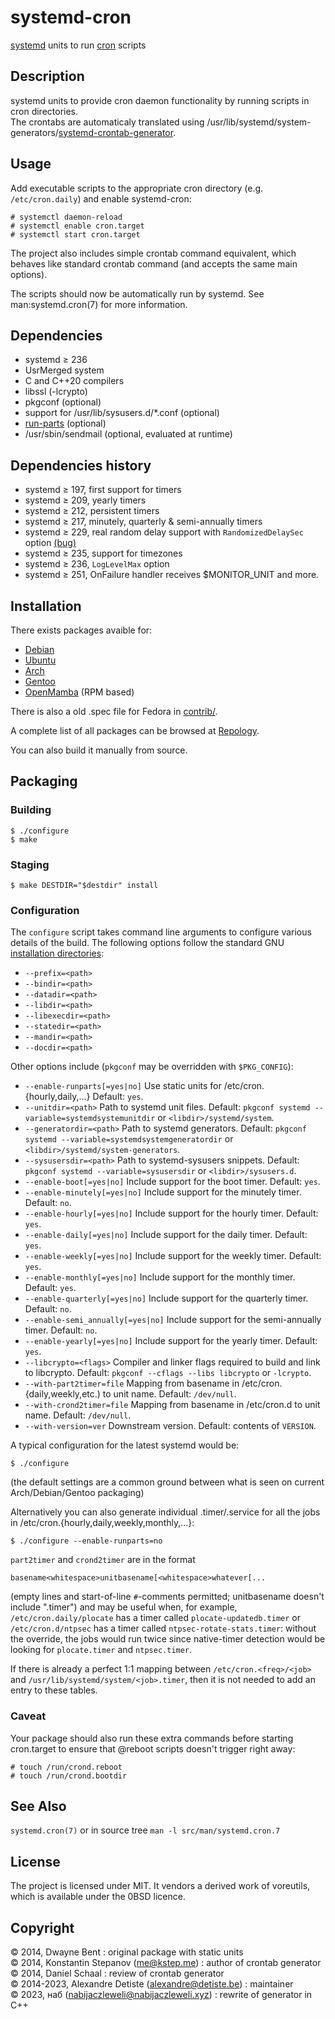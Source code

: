 systemd-cron
================
[systemd][1] units to run [cron][2] scripts

Description
---------------
systemd units to provide cron daemon functionality by running scripts in cron directories.  
The crontabs are automaticaly translated using /usr/lib/systemd/system-generators/[systemd-crontab-generator][6].

Usage
---------
Add executable scripts to the appropriate cron directory (e.g. `/etc/cron.daily`) and enable systemd-cron:

    # systemctl daemon-reload
    # systemctl enable cron.target
    # systemctl start cron.target

The project also includes simple crontab command equivalent, which behaves like standard crontab command (and accepts the same main options).

The scripts should now be automatically run by systemd. See man:systemd.cron(7) for more information.

Dependencies
----------------
* systemd ≥ 236
* UsrMerged system
* C and C++20 compilers
* libssl (-lcrypto)
* pkgconf (optional)
* support for /usr/lib/sysusers.d/*.conf (optional)
* [run-parts][3] (optional)
* /usr/sbin/sendmail (optional, evaluated at runtime)

Dependencies history
------------------------
* systemd ≥ 197, first support for timers
* systemd ≥ 209, yearly timers
* systemd ≥ 212, persistent timers
* systemd ≥ 217, minutely, quarterly & semi-annually timers
* systemd ≥ 229, real random delay support with `RandomizedDelaySec` option [(bug)][90]
* systemd ≥ 235, support for timezones
* systemd ≥ 236, `LogLevelMax` option
* systemd ≥ 251, OnFailure handler receives $MONITOR_UNIT and more.

Installation
----------------
There exists packages avaible for:
* [Debian][7]
* [Ubuntu][8]
* [Arch][9]
* [Gentoo][10]
* [OpenMamba][11] (RPM based)

There is also a old .spec file for Fedora in [contrib/][12].

A complete list of all packages can be browsed at [Repology][13].

You can also build it manually from source.


Packaging
--------------

### Building

    $ ./configure
    $ make

### Staging

    $ make DESTDIR="$destdir" install

### Configuration

The `configure` script takes command line arguments to configure various details of the build. The following options
follow the standard GNU [installation directories][4]:

* `--prefix=<path>`
* `--bindir=<path>`
* `--datadir=<path>`
* `--libdir=<path>`
* `--libexecdir=<path>`
* `--statedir=<path>`
* `--mandir=<path>`
* `--docdir=<path>`

Other options include (`pkgconf` may be overridden with `$PKG_CONFIG`):

* `--enable-runparts[=yes|no]` Use static units for /etc/cron.{hourly,daily,...}
  Default: `yes`.
* `--unitdir=<path>` Path to systemd unit files.
  Default: `pkgconf systemd --variable=systemdsystemunitdir` or `<libdir>/systemd/system`.
* `--generatordir=<path>` Path to systemd generators.
  Default: `pkgconf systemd --variable=systemdsystemgeneratordir` or `<libdir>/systemd/system-generators`.
* `--sysusersdir=<path>` Path to systemd-sysusers snippets.
  Default: `pkgconf systemd --variable=sysusersdir` or `<libdir>/sysusers.d`.
* `--enable-boot[=yes|no]` Include support for the boot timer.
  Default: `yes`.
* `--enable-minutely[=yes|no]` Include support for the minutely timer.
  Default: `no`.
* `--enable-hourly[=yes|no]` Include support for the hourly timer.
  Default: `yes`.
* `--enable-daily[=yes|no]` Include support for the daily timer.
  Default: `yes`.
* `--enable-weekly[=yes|no]` Include support for the weekly timer.
  Default: `yes`.
* `--enable-monthly[=yes|no]` Include support for the monthly timer.
  Default: `yes`.
* `--enable-quarterly[=yes|no]` Include support for the quarterly timer.
  Default: `no`.
* `--enable-semi_annually[=yes|no]` Include support for the semi-annually timer.
  Default: `no`.
* `--enable-yearly[=yes|no]` Include support for the yearly timer.
  Default: `yes`.
* `--libcrypto=<flags>` Compiler and linker flags required to build and link to libcrypto.
  Default: `pkgconf --cflags --libs libcrypto` or `-lcrypto`.
* `--with-part2timer=file` Mapping from basename in /etc/cron.{daily,weekly,etc.) to unit name.
  Default: `/dev/null`.
* `--with-crond2timer=file` Mapping from basename in /etc/cron.d to unit name.
  Default: `/dev/null`.
* `--with-version=ver` Downstream version.
  Default: contents of `VERSION`.

A typical configuration for the latest systemd would be:

    $ ./configure

(the default settings are a common ground between what is seen on current Arch/Debian/Gentoo packaging)

Alternatively you can also generate individual .timer/.service for all the jobs
in /etc/cron.{hourly,daily,weekly,monthly,...}:

    $ ./configure --enable-runparts=no


`part2timer` and `crond2timer` are in the format

    basename<whitespace>unitbasename[<whitespace>whatever[...

(empty lines and start-of-line `#`-comments permitted; unitbasename doesn't include ".timer") and may be useful when, for example,
`/etc/cron.daily/plocate` has a timer called `plocate-updatedb.timer` or `/etc/cron.d/ntpsec` has a timer called `ntpsec-rotate-stats.timer`:
without the override, the jobs would run twice since native-timer detection would be looking for `plocate.timer` and `ntpsec.timer`.

If there is already a perfect 1:1 mapping between `/etc/cron.<freq>/<job>` and `/usr/lib/systemd/system/<job>.timer`,
then it is not needed to add an entry to these tables.

### Caveat

Your package should also run these extra commands before starting cron.target
to ensure that @reboot scripts doesn't trigger right away:

    # touch /run/crond.reboot
    # touch /run/crond.bootdir

See Also
------------
`systemd.cron(7)` or in source tree `man -l src/man/systemd.cron.7`


License
-----------
The project is licensed under MIT.
It vendors a derived work of voreutils, which is available under the 0BSD licence.


Copyright
-------------
© 2014, Dwayne Bent : original package with static units  
© 2014, Konstantin Stepanov (me@kstep.me) : author of crontab generator  
© 2014, Daniel Schaal : review of crontab generator  
© 2014-2023, Alexandre Detiste (alexandre@detiste.be) : maintainer  
© 2023, наб (nabijaczleweli@nabijaczleweli.xyz) : rewrite of generator in C++  

[1]: http://www.freedesktop.org/wiki/Software/systemd/ "systemd"
[2]: http://en.wikipedia.org/wiki/Cron "cron"
[3]: https://tracker.debian.org/pkg/debianutils "debianutils"
[4]: https://www.gnu.org/prep/standards/html_node/Directory-Variables.html "Directory Variables"
[5]: http://www.freedesktop.org/software/systemd/man/systemd.timer.html#Persistent= "systemd.timer"
[6]: https://github.com/kstep/systemd-crontab-generator "crontab generator"
[7]: http://packages.debian.org/systemd-cron
[8]: http://packages.ubuntu.com/search?suite=all&searchon=names&keywords=systemd-cron
[9]: https://aur.archlinux.org/packages/systemd-cron
[10]: https://packages.gentoo.org/package/sys-process/systemd-cron
[11]: https://openmamba.org/en/packages/?tag=devel&pkg=systemd-cron.source
[12]: https://github.com/systemd-cron/systemd-cron/blob/master/contrib/systemd-cron.spec
[13]: https://repology.org/project/systemd-cron/packages

[90]: https://bugs.freedesktop.org/show_bug.cgi?id=82084
